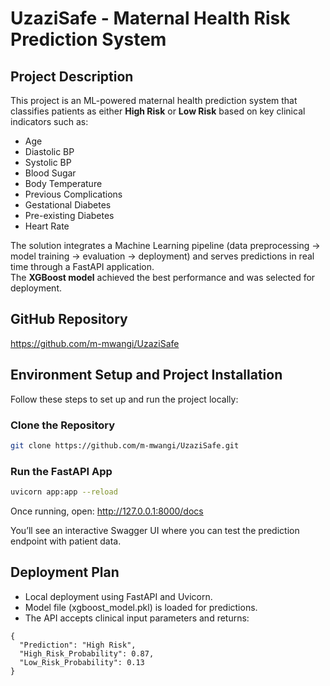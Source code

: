 # UzaziSafe - Maternal Health Risk Prediction System

## Project Description
This project is an ML-powered maternal health prediction system that classifies patients as either **High Risk** or **Low Risk** based on key clinical indicators such as:
- Age
- Diastolic BP
- Systolic BP
- Blood Sugar
- Body Temperature
- Previous Complications
- Gestational Diabetes
- Pre-existing Diabetes
- Heart Rate

The solution integrates a Machine Learning pipeline (data preprocessing → model training → evaluation → deployment) and serves predictions in real time through a FastAPI application.  
The **XGBoost model** achieved the best performance and was selected for deployment.

## GitHub Repository
https://github.com/m-mwangi/UzaziSafe

## Environment Setup and Project Installation

Follow these steps to set up and run the project locally:

### Clone the Repository
```bash
git clone https://github.com/m-mwangi/UzaziSafe.git
```

### Run the FastAPI App
```bash
uvicorn app:app --reload
```
Once running, open:
http://127.0.0.1:8000/docs

You’ll see an interactive Swagger UI where you can test the prediction endpoint with patient data.

## Deployment Plan
- Local deployment using FastAPI and Uvicorn.
- Model file (xgboost_model.pkl) is loaded for predictions.
- The API accepts clinical input parameters and returns:

```
{
  "Prediction": "High Risk",
  "High_Risk_Probability": 0.87,
  "Low_Risk_Probability": 0.13
}
```
